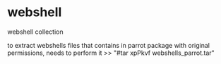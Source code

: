 # webshell
webshell collection

to extract webshells files that contains in parrot package with original permissions, needs to perform it >> "#tar xpPkvf webshells_parrot.tar"
